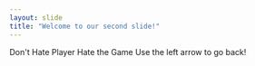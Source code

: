 ```yaml
---
layout: slide
title: "Welcome to our second slide!"
---
```

Don't Hate Player Hate the Game
Use the left arrow to go back!
